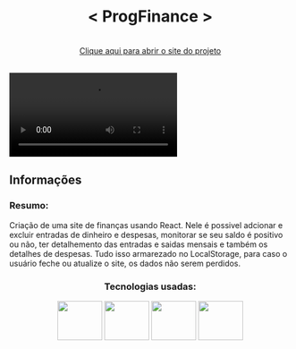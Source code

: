 <h1  align="center">< ProgFinance ></h1>

 <br>
 <div align="center">
<a href="https://prog-finance.vercel.app">Clique aqui para abrir o site do projeto</a>
 </div>
 <br>
 
 <video src="https://user-images.githubusercontent.com/104663666/188271414-f5e91259-dfe1-48f1-8bf3-c3da71d55288.mp4"></video>
 <br>
 


<h2>Informações</h2>
  
<h3>Resumo:</h3>  Criação de uma site de finanças usando React. Nele é possivel adcionar e excluir entradas de dinheiro e despesas, monitorar se seu saldo é positivo ou não, ter detalhemento das entradas e saidas mensais e também os detalhes de despesas. Tudo isso armarezado no LocalStorage, para caso o usuário feche ou atualize o site, os dados não serem perdidos.
  
 <br>
 
<div align="center">
<h3>Tecnologias usadas:</h3>
 
 <div>
 <img height="70" width="80" src="https://cdn.jsdelivr.net/gh/devicons/devicon/icons/html5/html5-original.svg" />
 <img height="70" width="80" src="https://cdn.jsdelivr.net/gh/devicons/devicon/icons/css3/css3-original.svg" />
 <img height="70" width="80" src="https://cdn.jsdelivr.net/gh/devicons/devicon/icons/javascript/javascript-plain.svg" />
 <img height="70" width="80" src="https://cdn.jsdelivr.net/gh/devicons/devicon/icons/react/react-original.svg" />

  
 </div>
 </div>
